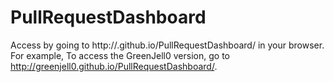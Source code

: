 # PullRequestDashboard

Access by going to http://<github username>.github.io/PullRequestDashboard/ in your browser. For example, To access the GreenJell0 version, go to http://greenjell0.github.io/PullRequestDashboard/.
